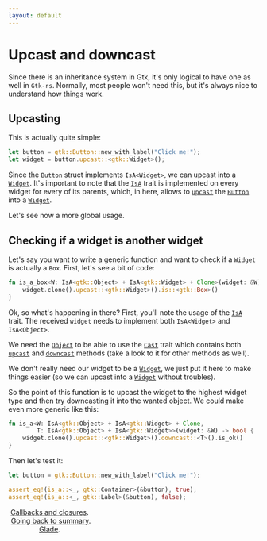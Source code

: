 ```yaml
---
layout: default
---
```


# Upcast and downcast

Since there is an inheritance system in Gtk, it's only logical to have one as well in `Gtk-rs`. Normally, most people won't need this, but it's always nice to understand how things work.

## Upcasting

This is actually quite simple:

```rust
let button = gtk::Button::new_with_label("Click me!");
let widget = button.upcast::<gtk::Widget>();
```

Since the [`Button`](http://gtk-rs.org/docs/gtk/struct.Button.html) struct implements `IsA<Widget>`, we can upcast into a [`Widget`](http://gtk-rs.org/docs/gtk/struct.Widget.html). It's important to note that the [`IsA`](http://gtk-rs.org/docs/gtk/trait.IsA.html) trait is implemented on every widget for every of its parents, which, in here, allows to [`upcast`](http://gtk-rs.org/docs/gtk/trait.Cast.html#method.upcast) the [`Button`](http://gtk-rs.org/docs/gtk/struct.Button.html) into a [`Widget`](http://gtk-rs.org/docs/gtk/struct.Widget.html).

Let's see now a more global usage.

## Checking if a widget is another widget

Let's say you want to write a generic function and want to check if a `Widget` is actually a `Box`. First, let's see a bit of code:

```rust
fn is_a_box<W: IsA<gtk::Object> + IsA<gtk::Widget> + Clone>(widget: &W) -> bool {
    widget.clone().upcast::<gtk::Widget>().is::<gtk::Box>()
}
```

Ok, so what's happening in there? First, you'll note the usage of the [`IsA`](http://gtk-rs.org/docs/gtk/trait.IsA.html) trait. The received `widget` needs to implement both `IsA<Widget>` and `IsA<Object>`.

We need the [`Object`](http://gtk-rs.org/docs/gtk/struct.Object.html) to be able to use the [`Cast`](http://gtk-rs.org/docs/gtk/trait.Cast.html) trait which contains both [`upcast`](http://gtk-rs.org/docs/gtk/trait.Cast.html#method.upcast) and [`downcast`](http://gtk-rs.org/docs/gtk/trait.Cast.html#method.downcast) methods (take a look to it for other methods as well).

We don't really need our widget to be a [`Widget`](http://gtk-rs.org/docs/gtk/struct.Widget.html), we just put it here to make things easier (so we can upcast into a [`Widget`](http://gtk-rs.org/docs/gtk/struct.Widget.html) without troubles).

So the point of this function is to upcast the widget to the highest widget type and then try downcasting it into the wanted object. We could make even more generic like this:

```rust
fn is_a<W: IsA<gtk::Object> + IsA<gtk::Widget> + Clone,
        T: IsA<gtk::Object> + IsA<gtk::Widget>>(widget: &W) -> bool {
    widget.clone().upcast::<gtk::Widget>().downcast::<T>().is_ok()
}
```

Then let's test it:

```rust
let button = gtk::Button::new_with_label("Click me!");

assert_eq!(is_a::<_, gtk::Container>(&button), true);
assert_eq!(is_a::<_, gtk::Label>(&button), false);
```

<div style="width:100%">
<div style="width:33%;display:block;text-align:center;"><a href="/tuto/closures">Callbacks and closures</a>.</div>
<div style="width:34%;display:block;text-align:center;"><a href="/docs-src/tutorial">Going back to summary</a>.</div>
<div style="width:33%;display:block;text-align:center;"><a href="/tuto/glade">Glade</a>.</div>
</div>
